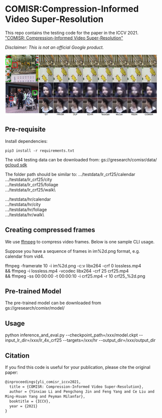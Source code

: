 # COMISR:Compression-Informed Video Super-Resolution

This repo contains the testing code for the paper in the ICCV 2021.
["COMISR: Compression-Informed Video Super-Resolution"](https://arxiv.org/abs/2105.01237)

*Disclaimer: This is not an official Google product.*

![COMISR sample](resources/comisr.png)

## Pre-requisite

Install dependencies:
```
pip3 install -r requirements.txt
```

The vid4 testing data can be downloaded from: gs://gresearch/comisr/data/
[gcloud sdk](https://cloud.google.com/sdk/docs/install)

The folder path should be similar to:
.../testdata/lr_crf25/calendar\
.../testdata/lr_crf25/city\
.../testdata/lr_crf25/foliage\
.../testdata/lr_crf25/walk\

.../testdata/hr/calendar\
.../testdata/hr/city\
.../testdata/hr/foliage\
.../testdata/hr/walk\

## Creating compressed frames
We use [ffmpeg](https://www.ffmpeg.org/) to compress video frames. Below is one sample CLI usage.

Suppose you have a sequence of frames in im%2d.png format, e.g. calendar from vid4.

ffmpeg -framerate 10 -i im%2d.png -c:v libx264 -crf 0 lossless.mp4 \
&& ffmpeg -i lossless.mp4 -vcodec libx264 -crf 25 crf25.mp4 \
&& ffmpeg -ss 00:00:00 -t 00:00:10 -i crf25.mp4 -r 10 crf25_%2d.png


## Pre-trained Model
The pre-trained model can be downloaded from gs://gresearch/comisr/model/


## Usage
python inference_and_eval.py --checkpoint_path=/xxx/model.ckpt --input_lr_dir=/xxx/lr_4x_crf25 --targets=/xxx/hr --output_dir=/xxx/output_dir


## Citation
If you find this code is useful for your publication, please cite the original paper:
```
@inproceedings{yli_comisr_iccv2021,
  title = {COMISR: Compression-Informed Video Super-Resolution},
  author = {Yinxiao Li and Pengchong Jin and Feng Yang and Ce Liu and Ming-Hsuan Yang and Peyman Milanfar},
  booktitle = {ICCV},
  year = {2021}
}
```


